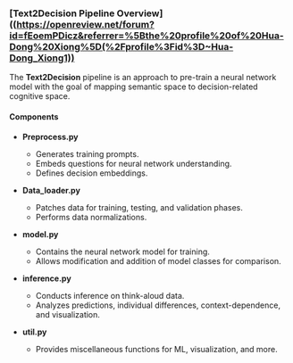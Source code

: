### [Text2Decision Pipeline Overview]((https://openreview.net/forum?id=fEoemPDicz&referrer=%5Bthe%20profile%20of%20Hua-Dong%20Xiong%5D(%2Fprofile%3Fid%3D~Hua-Dong_Xiong1))

The **Text2Decision** pipeline is an approach to pre-train a neural network model with the goal of mapping semantic space to decision-related cognitive space.

#### Components

- **Preprocess.py**
  - Generates training prompts.
  - Embeds questions for neural network understanding.
  - Defines decision embeddings.

- **Data_loader.py**
  - Patches data for training, testing, and validation phases.
  - Performs data normalizations.

- **model.py**
  - Contains the neural network model for training.
  - Allows modification and addition of model classes for comparison.

- **inference.py**
  - Conducts inference on think-aloud data.
  - Analyzes predictions, individual differences, context-dependence, and visualization.

- **util.py**
  - Provides miscellaneous functions for ML, visualization, and more.
